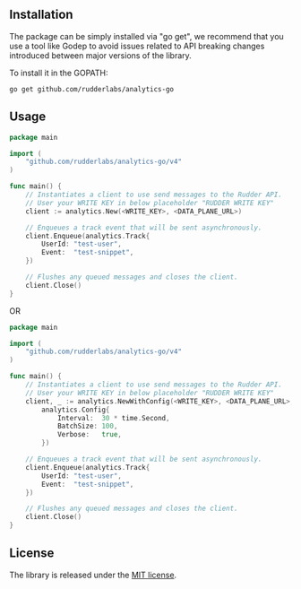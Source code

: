 ## Installation

The package can be simply installed via "go get", we recommend that you use a tool like
Godep to avoid issues related to API breaking changes introduced between major
versions of the library.

To install it in the GOPATH:
```
go get github.com/rudderlabs/analytics-go
```


## Usage

```go
package main

import (
    "github.com/rudderlabs/analytics-go/v4"
)

func main() {
    // Instantiates a client to use send messages to the Rudder API.
    // User your WRITE KEY in below placeholder "RUDDER WRITE KEY"
    client := analytics.New(<WRITE_KEY>, <DATA_PLANE_URL>)

    // Enqueues a track event that will be sent asynchronously.
    client.Enqueue(analytics.Track{
        UserId: "test-user",
        Event:  "test-snippet",
    })

    // Flushes any queued messages and closes the client.
    client.Close()
}
```
OR
```go
package main

import (
    "github.com/rudderlabs/analytics-go/v4"
)

func main() {
    // Instantiates a client to use send messages to the Rudder API.
    // User your WRITE KEY in below placeholder "RUDDER WRITE KEY"
    client, _ := analytics.NewWithConfig(<WRITE_KEY>, <DATA_PLANE_URL>,
		analytics.Config{
			Interval:  30 * time.Second,
			BatchSize: 100,
			Verbose:   true,
		})

    // Enqueues a track event that will be sent asynchronously.
    client.Enqueue(analytics.Track{
        UserId: "test-user",
        Event:  "test-snippet",
    })

    // Flushes any queued messages and closes the client.
    client.Close()
}
```


## License

The library is released under the [MIT license](License.md).
